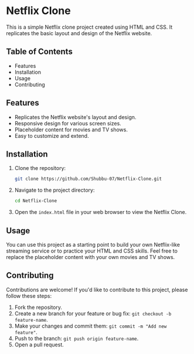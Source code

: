 # Netflix Clone

This is a simple Netflix clone project created using HTML and CSS. It replicates the basic layout and design of the Netflix website.

## Table of Contents


- Features
- Installation
- Usage
- Contributing

## Features

- Replicates the Netflix website's layout and design.
- Responsive design for various screen sizes.
- Placeholder content for movies and TV shows.
- Easy to customize and extend.

## Installation

1. Clone the repository:

   ```bash
   git clone https://github.com/Shubbu-07/Netflix-Clone.git
   ```

2. Navigate to the project directory:

   ```bash
   cd Netflix-Clone
   ```

3. Open the `index.html` file in your web browser to view the Netflix Clone.

## Usage

You can use this project as a starting point to build your own Netflix-like streaming service or to practice your HTML and CSS skills. Feel free to replace the placeholder content with your own movies and TV shows.

## Contributing

Contributions are welcome! If you'd like to contribute to this project, please follow these steps:

1. Fork the repository.
2. Create a new branch for your feature or bug fix: `git checkout -b feature-name`.
3. Make your changes and commit them: `git commit -m "Add new feature"`.
4. Push to the branch: `git push origin feature-name`.
5. Open a pull request.
